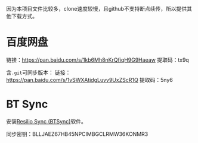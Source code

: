 因为本项目文件比较多，clone速度较慢，且github不支持断点续传，所以提供其他下载方式。

# 百度网盘

链接：https://pan.baidu.com/s/1kb6Mh8nKrQfiqH9G9Haeaw 
提取码：tx9q

含`.git`可同步版本：
链接：https://pan.baidu.com/s/1vSWXAtjdgLuvv9UxZScR1Q 
提取码：5ny6 

# BT Sync

安装[Resilio Sync (BTSync)](https://www.getnas.com/resilio-sync/)软件。

同步密钥：BLLJAEZ67HB45NPCIMBGCLRMW36KONMR3